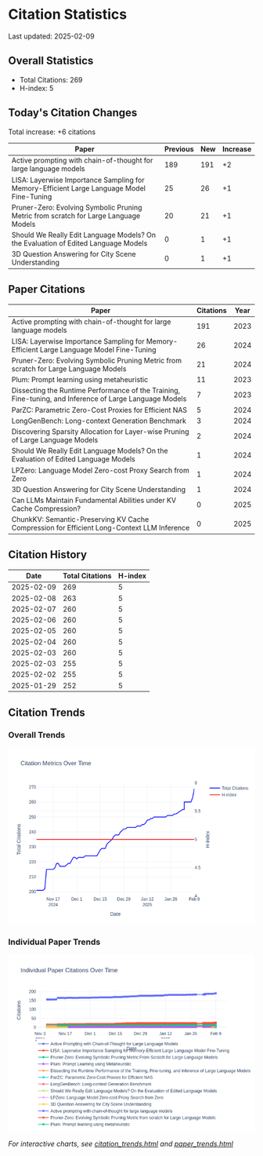 # Citation Statistics

Last updated: 2025-02-09

## Overall Statistics
- Total Citations: 269
- H-index: 5

## Today's Citation Changes 

Total increase: +6 citations

| Paper | Previous | New | Increase |
| ----- | --------- | --- | -------- |
| Active prompting with chain-of-thought for large language models | 189 | 191 | +2 |
| LISA: Layerwise Importance Sampling for Memory-Efficient Large Language Model Fine-Tuning | 25 | 26 | +1 |
| Pruner-Zero: Evolving Symbolic Pruning Metric from scratch for Large Language Models | 20 | 21 | +1 |
| Should We Really Edit Language Models? On the Evaluation of Edited Language Models | 0 | 1 | +1 |
| 3D Question Answering for City Scene Understanding | 0 | 1 | +1 |

## Paper Citations

| Paper | Citations | Year |
| ----- | --------- | ---- |
| Active prompting with chain-of-thought for large language models | 191 | 2023 |
| LISA: Layerwise Importance Sampling for Memory-Efficient Large Language Model Fine-Tuning | 26 | 2024 |
| Pruner-Zero: Evolving Symbolic Pruning Metric from scratch for Large Language Models | 21 | 2024 |
| Plum: Prompt learning using metaheuristic | 11 | 2023 |
| Dissecting the Runtime Performance of the Training, Fine-tuning, and Inference of Large Language Models | 7 | 2023 |
| ParZC: Parametric Zero-Cost Proxies for Efficient NAS | 5 | 2024 |
| LongGenBench: Long-context Generation Benchmark | 3 | 2024 |
| Discovering Sparsity Allocation for Layer-wise Pruning of Large Language Models | 2 | 2024 |
| Should We Really Edit Language Models? On the Evaluation of Edited Language Models | 1 | 2024 |
| LPZero: Language Model Zero-cost Proxy Search from Zero | 1 | 2024 |
| 3D Question Answering for City Scene Understanding | 1 | 2024 |
| Can LLMs Maintain Fundamental Abilities under KV Cache Compression? | 0 | 2025 |
| ChunkKV: Semantic-Preserving KV Cache Compression for Efficient Long-Context LLM Inference | 0 | 2025 |

## Citation History

| Date | Total Citations | H-index |
| ---- | --------------- | ------- |
| 2025-02-09 | 269 | 5 |
| 2025-02-08 | 263 | 5 |
| 2025-02-07 | 260 | 5 |
| 2025-02-06 | 260 | 5 |
| 2025-02-05 | 260 | 5 |
| 2025-02-04 | 260 | 5 |
| 2025-02-03 | 260 | 5 |
| 2025-02-03 | 255 | 5 |
| 2025-02-02 | 255 | 5 |
| 2025-01-29 | 252 | 5 |

## Citation Trends

### Overall Trends
![Citation Trends](citation_trends.png)

### Individual Paper Trends
![Paper Trends](paper_trends.png)

*For interactive charts, see [citation_trends.html](citation_trends.html) and [paper_trends.html](paper_trends.html)*